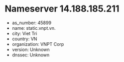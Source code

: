 # Nameserver 14.188.185.211

* as_number: 45899
* name: static.vnpt.vn.
* city: Viet Tri
* country: VN
* organization: VNPT Corp
* version: Unknown
* dnssec: Unknown
